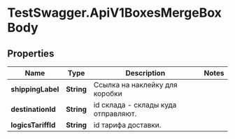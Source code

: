 # TestSwagger.ApiV1BoxesMergeBoxBody

## Properties

Name | Type | Description | Notes
------------ | ------------- | ------------- | -------------
**shippingLabel** | **String** | Ссылка на наклейку для коробки | 
**destinationId** | **String** | id склада - склады куда отправляют. | 
**logicsTariffId** | **String** | id тарифа доставки. | 



